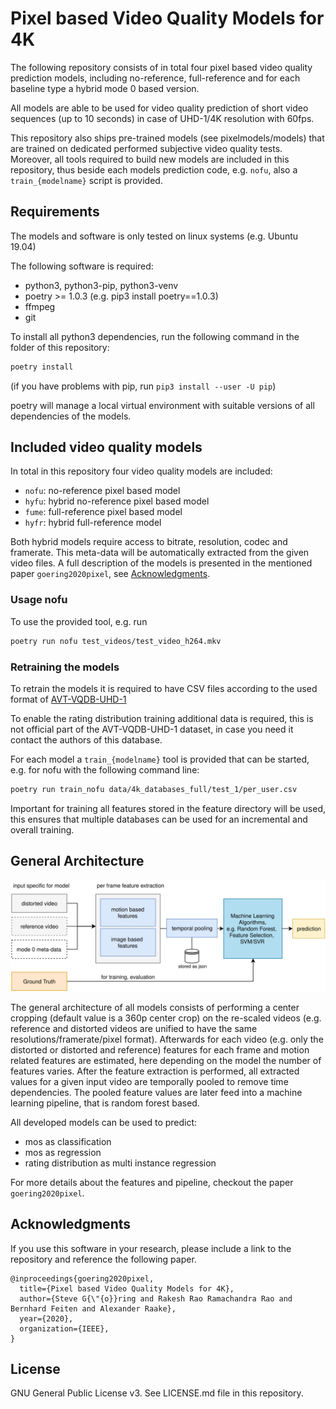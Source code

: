 # Pixel based Video Quality Models for 4K

The following repository consists of in total four pixel based video quality prediction models, including no-reference, full-reference and for each baseline type a hybrid mode 0 based version.

All models are able to be used for video quality prediction of short video sequences (up to 10 seconds) in case of UHD-1/4K resolution with 60fps.

This repository also ships pre-trained models (see pixelmodels/models) that are trained on dedicated performed subjective video quality tests.
Moreover, all tools required to build new models are included in this repository, thus beside each models prediction code, e.g. `nofu`, also a `train_{modelname}` script is provided.


## Requirements
The models and software is only tested on linux systems (e.g. Ubuntu 19.04)

The following software is required:

* python3, python3-pip, python3-venv
* poetry >= 1.0.3 (e.g. pip3 install poetry==1.0.3)
* ffmpeg
* git

To install all python3 dependencies, run the following command in the folder of this repository:

```bash
poetry install
```
(if you have problems with pip, run `pip3 install --user -U pip`)

poetry will manage a local virtual environment with suitable versions of all dependencies of the models.

## Included video quality models
In total in this repository four video quality models are included:

* `nofu`: no-reference pixel based model
* `hyfu`: hybrid no-reference pixel based model
* `fume`: full-reference pixel based model
* `hyfr`: hybrid full-reference model

Both hybrid models require access to bitrate, resolution, codec and framerate.
This meta-data will be automatically extracted from the given video files.
A full description of the models is presented in the mentioned paper `goering2020pixel`, see [Acknowledgments](#acknowledgments).

### Usage nofu

To use the provided tool, e.g. run
```bash
poetry run nofu test_videos/test_video_h264.mkv
```

### Retraining the models

To retrain the models it is required to have CSV files according to the used format of [AVT-VQDB-UHD-1](https://github.com/Telecommunication-Telemedia-Assessment/AVT-VQDB-UHD-1)

To enable the rating distribution training additional data is required, this is not official part of the AVT-VQDB-UHD-1 dataset, in case you need it contact the authors of this database.

For each model a `train_{modelname}` tool is provided that can be started, e.g. for nofu with the following command line:
```bash
poetry run train_nofu data/4k_databases_full/test_1/per_user.csv
```

Important for training all features stored in the feature directory will be used, this ensures that multiple databases can be used for an incremental and overall training.

## General Architecture
![General Architecture of Models](./general_architecture.svg)

The general architecture of all models consists of performing a center cropping (default value is a 360p center crop) on the re-scaled videos (e.g. reference and distorted videos are unified to have the same resolutions/framerate/pixel format).
Afterwards for each video (e.g. only the distorted or distorted and reference) features for each frame and motion related features are estimated, here depending on the model the number of features varies.
After the feature extraction is performed, all extracted values for a given input video are temporally pooled to remove time dependencies.
The pooled feature values are later feed into a machine learning pipeline, that is random forest based.

All developed models can be used to predict:

* mos as classification
* mos as regression
* rating distribution as multi instance regression

For more details about the features and pipeline, checkout the paper `goering2020pixel`.

## Acknowledgments

If you use this software in your research, please include a link to the repository and reference the following paper.

```
@inproceedings{goering2020pixel,
  title={Pixel based Video Quality Models for 4K},
  author={Steve G{\"{o}}ring and Rakesh Rao Ramachandra Rao and Bernhard Feiten and Alexander Raake},
  year={2020},
  organization={IEEE},
}
```

## License
GNU General Public License v3. See LICENSE.md file in this repository.